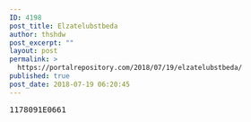 ```yaml
---
ID: 4198
post_title: Elzatelubstbeda
author: thshdw
post_excerpt: ""
layout: post
permalink: >
  https://portalrepository.com/2018/07/19/elzatelubstbeda/
published: true
post_date: 2018-07-19 06:20:45
---
```

<pre>1178091E0661</pre>
